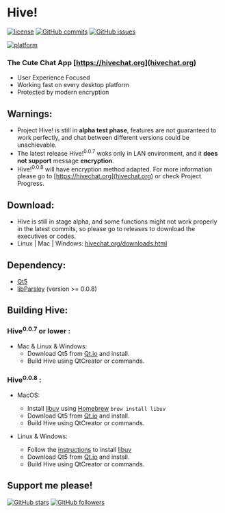 # Hive!  

[![license](https://img.shields.io/github/license/HiveChat/Hive-desktop.svg)](https://github.com/HiveChat/Hive-desktop/blob/master/LICENSE)
[![GitHub commits](https://img.shields.io/github/commits-since/HiveChat/Hive-desktop/0.0.6.svg)](https://github.com/HiveChat/Hive-desktop/commits/master)
[![GitHub issues](https://img.shields.io/github/issues/HiveChat/Hive-desktop.svg)](https://github.com/HiveChat/Hive-desktop/issues)
<!--[![GitHub closed issues](https://img.shields.io/github/issues-closed/HiveChat/Hive-desktop.svg)](https://github.com/HiveChat/Hive-desktop/issues?q=is%3Aissue+is%3Aclosed)-->
[![platform](https://img.shields.io/badge/Platform-Linux%20%7C%20macOS%20%7C%20Windows-ff69b4.svg?style=flat)](http://doc.qt.io/qt-5/supported-platforms.html)
<!--[![GitHub contributors](https://img.shields.io/github/contributors/HiveChat/Hive-desktop.svg)](https://github.com/HiveChat/Hive-desktop/graphs/contributors)-->

### The Cute Chat App [https://hivechat.org](hivechat.org)
* User Experience Focused
* Working fast on every desktop platform
* Protected by modern encryption

## Warnings:
* Project Hive! is still in **alpha test phase**, features are not guaranteed to work perfectly, and chat between different versions could be unachievable. 
* The latest release Hive!<sup>0.0.7</sup> woks only in LAN environment, and it **does not support** message **encryption**.
* Hive!<sup>0.0.8</sup> will have encryption method adapted. For more information please go to [https://hivechat.org](hivechat.org) or check Project Progress.


## Download:
* Hive is still in stage alpha, and some functions might not work properly in the latest commits, so please go to releases to download the executives or codes. 
* Linux | Mac | Windows: [hivechat.org/downloads.html](https://hivechat.org/downloads.html) 

## Dependency:
* [Qt5](https://qt.io)
* [libParsley](https://github.com/ultrasilicon/libparsley) (version >= 0.0.8)

## Building Hive:
### Hive<sup>0.0.7</sup> or lower :
* Mac & Linux & Windows:
	* Download Qt5 from [Qt.io](https://qt.io) and install.
	* Build Hive using QtCreator or commands.

### Hive<sup>0.0.8</sup> :
* MacOS:
	* Install [libuv](https://github.com/libuv/libuv) using [Homebrew](https://brew.sh) `brew install libuv`
	* Download Qt5 from [Qt.io](https://qt.io) and install.
	* Build Hive using QtCreator or commands.

* Linux & Windows:
	* Follow the [instructions](https://github.com/libuv/libuv) to install [libuv](https://github.com/libuv/libuv)
	* Download Qt5 from [Qt.io](https://qt.io) and install.
	* Build Hive using QtCreator or commands.

## Support me please!
[![GitHub stars](https://img.shields.io/github/stars/HiveChat/Hive-desktop.svg?style=social&label=Star)](#)
[![GitHub followers](https://img.shields.io/github/followers/ultrasilicon.svg?style=social&label=Follow)](https://github.com/Ultrasilicon)






